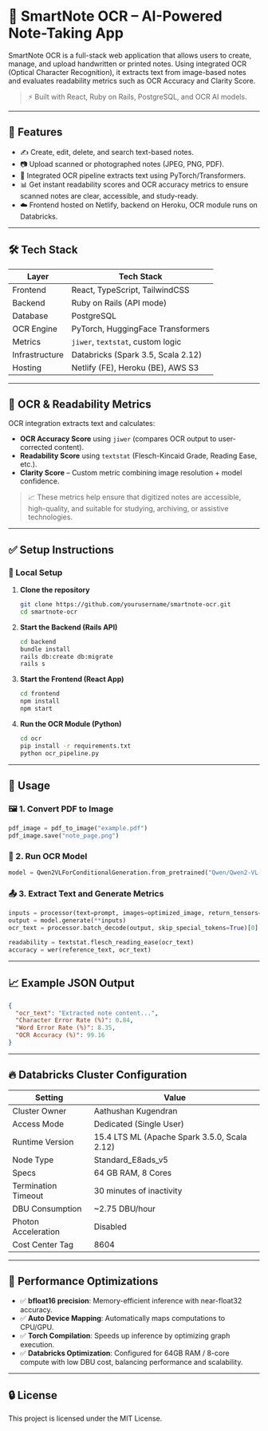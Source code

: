 # 📝 SmartNote OCR – AI-Powered Note-Taking App

SmartNote OCR is a full-stack web application that allows users to create, manage, and upload handwritten or printed notes. Using integrated OCR (Optical Character Recognition), it extracts text from image-based notes and evaluates readability metrics such as OCR Accuracy and Clarity Score.

> ⚡ Built with React, Ruby on Rails, PostgreSQL, and OCR AI models.

---

## 🚀 Features

- ✍️ Create, edit, delete, and search text-based notes.
- 📷 Upload scanned or photographed notes (JPEG, PNG, PDF).
- 🤖 Integrated OCR pipeline extracts text using PyTorch/Transformers.
- 📊 Get instant readability scores and OCR accuracy metrics to ensure scanned notes are clear, accessible, and study-ready.
- ☁️ Frontend hosted on Netlify, backend on Heroku, OCR module runs on Databricks.

---

## 🛠️ Tech Stack

| Layer             | Tech Stack                             |
|------------------|----------------------------------------|
| Frontend          | React, TypeScript, TailwindCSS         |
| Backend           | Ruby on Rails (API mode)               |
| Database          | PostgreSQL                             |
| OCR Engine        | PyTorch, HuggingFace Transformers      |
| Metrics           | `jiwer`, `textstat`, custom logic      |
| Infrastructure    | Databricks (Spark 3.5, Scala 2.12)     |
| Hosting           | Netlify (FE), Heroku (BE), AWS S3      |

---

## 📸 OCR & Readability Metrics

OCR integration extracts text and calculates:

- **OCR Accuracy Score** using `jiwer` (compares OCR output to user-corrected content).
- **Readability Score** using `textstat` (Flesch-Kincaid Grade, Reading Ease, etc.).
- **Clarity Score** – Custom metric combining image resolution + model confidence.

> 📈 These metrics help ensure that digitized notes are accessible, high-quality, and suitable for studying, archiving, or assistive technologies.

---

## ✅ Setup Instructions

### 🧩 Local Setup

1. **Clone the repository**
   ```bash
   git clone https://github.com/yourusername/smartnote-ocr.git
   cd smartnote-ocr
   ```

2. **Start the Backend (Rails API)**
   ```bash
   cd backend
   bundle install
   rails db:create db:migrate
   rails s
   ```

3. **Start the Frontend (React App)**
   ```bash
   cd frontend
   npm install
   npm start
   ```

4. **Run the OCR Module (Python)**
   ```bash
   cd ocr
   pip install -r requirements.txt
   python ocr_pipeline.py
   ```

---

## 🧠 Usage

### 🖼️ 1. Convert PDF to Image
```python
pdf_image = pdf_to_image("example.pdf")
pdf_image.save("note_page.png")
```

### 🧠 2. Run OCR Model
```python
model = Qwen2VLForConditionalGeneration.from_pretrained("Qwen/Qwen2-VL-2B-Instruct", torch_dtype=torch.bfloat16, device_map="auto")
```

### 📤 3. Extract Text and Generate Metrics
```python
inputs = processor(text=prompt, images=optimized_image, return_tensors="pt").to(device)
output = model.generate(**inputs)
ocr_text = processor.batch_decode(output, skip_special_tokens=True)[0]

readability = textstat.flesch_reading_ease(ocr_text)
accuracy = wer(reference_text, ocr_text)
```

---

## 📈 Example JSON Output

```json
{
  "ocr_text": "Extracted note content...",
  "Character Error Rate (%)": 0.84,
  "Word Error Rate (%)": 8.35,
  "OCR Accuracy (%)": 99.16
}
```

---

## 🔥 Databricks Cluster Configuration

| Setting                | Value                                        |
|------------------------|----------------------------------------------|
| Cluster Owner          | Aathushan Kugendran                          |
| Access Mode            | Dedicated (Single User)                      |
| Runtime Version        | 15.4 LTS ML (Apache Spark 3.5.0, Scala 2.12) |
| Node Type              | Standard_E8ads_v5                            |
| Specs                  | 64 GB RAM, 8 Cores                           |
| Termination Timeout    | 30 minutes of inactivity                     |
| DBU Consumption        | ~2.75 DBU/hour                               |
| Photon Acceleration    | Disabled                                     |
| Cost Center Tag        | 8604                                         |

---

## 🚀 Performance Optimizations

- ✅ **bfloat16 precision**: Memory-efficient inference with near-float32 accuracy.
- ✅ **Auto Device Mapping**: Automatically maps computations to CPU/GPU.
- ✅ **Torch Compilation**: Speeds up inference by optimizing graph execution.
- ✅ **Databricks Optimization**: Configured for 64GB RAM / 8-core compute with low DBU cost, balancing performance and scalability.

---

## 🔒 License

This project is licensed under the MIT License.
